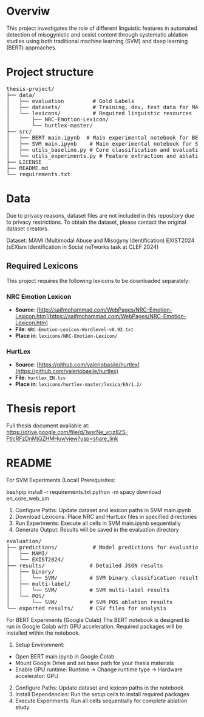 # Overviw
This project investigates the role of different linguistic features in automated detection of misogynistic and sexist content through systematic ablation studies using both traditional machine learning (SVM) and deep learning (BERT) approaches.

# Project structure
<pre>
thesis-project/
├── data/
│   ├── evaluation         # Gold Labels 
│   ├── datasets/          # Training, dev, test data for MAMI and EXIST2024
│   └── lexicons/          # Required linguistic resources
│       ├── NRC-Emotion-Lexicon/
│       └── hurtlex-master/
├── src/
│   ├── BERT main.ipynb  # Main experimental notebook for BERT model (run in Google Colab)
│   ├── SVM main.ipynb    # Main experimental notebook for SVM model
│   ├── utils_baseline.py # Core classification and evaluation functions
│   └── utils_experiments.py # Feature extraction and ablation utilities
├── LICENSE
├── README.md
└── requirements.txt
</pre>

# Data
Due to privacy reasons, dataset files are not included in this repository due to privacy restrictions. To obtain the dataset, please contact the original dataset creators.

Dataset:
MAMI (Multimodal Abuse and Misogyny Identification)
EXIST2024 (sEXism Identification in Social neTworks task at CLEF 2024)

## Required Lexicons

This project requires the following lexicons to be downloaded separately:

### NRC Emotion Lexicon
- **Source**: [http://saifmohammad.com/WebPages/NRC-Emotion-Lexicon.htm](https://saifmohammad.com/WebPages/NRC-Emotion-Lexicon.htm)
- **File**: `NRC-Emotion-Lexicon-Wordlevel-v0.92.txt`
- **Place in**: `lexicons/NRC-Emotion-Lexicon/`

### HurtLex
- **Source**: [https://github.com/valeriobasile/hurtlex](https://github.com/valeriobasile/hurtlex)
- **File**: `hurtlex_EN.tsv`
- **Place in**: `lexicons/hurtlex-master/lexica/EN/1.2/`

# Thesis report
Full thesis document available at: [https://drive.google.com/file/d/1wsrNe_vciz8ZS-FtIcRFzDnMjQZHMHuv/view?usp=share_link
](https://www.overleaf.com/read/jvcprrsffdmj#2f2c2f)


# README
For SVM Experiments (Local)
Prerequisites:

bashpip install -r requirements.txt
python -m spacy download en_core_web_sm


1. Configure Paths: Update dataset and lexicon paths in SVM main.ipynb
2. Download Lexicons: Place NRC and HurtLex files in specified directories
3. Run Experiments: Execute all cells in SVM main.ipynb sequentially
4. Generate Output: Results will be saved in the evaluation directory
<pre>
evaluation/
├── predictions/           # Model predictions for evaluation
│   ├── MAMI/
│   └── EXIST2024/
├── results/              # Detailed JSON results
│   ├── binary/
│   │   └── SVM/          # SVM binary classification results
│   ├── multi-label/
│   │   └── SVM/          # SVM multi-label results  
│   └── POS/
│       └── SVM/          # SVM POS ablation results
└── exported_results/     # CSV files for analysis
</pre>

For BERT Experiments (Google Colab)
The BERT notebook is designed to run in Google Colab with GPU acceleration. Required packages will be installed within the notebook.
1. Setup Environment:

- Open BERT main.ipynb in Google Colab
- Mount Google Drive and set base path for your thesis materials
- Enable GPU runtime: Runtime → Change runtime type → Hardware accelerator: GPU

2. Configure Paths: Update dataset and lexicon paths in the notebook
3. Install Dependencies: Run the setup cells to install required packages
4. Execute Experiments: Run all cells sequentially for complete ablation study

